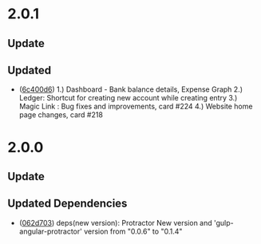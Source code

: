# 2.0.1

## Update

## Updated 

- ([6c400d6](https://bitbucket.org/walkover101/gulp-protractor/commits/6c400d6f27ae6552c51bf676255375542d8d1c57))
    1.) Dashboard - Bank balance details, Expense Graph
    2.) Ledger: Shortcut for creating new account while creating entry
    3.) Magic Link : Bug fixes and improvements, card #224
    4.) Website home page changes, card #218


# 2.0.0

## Update

## Updated Dependencies

- ([062d703](https://bitbucket.org/walkover101/gulp-protractor/commits/062d7036fa9209f3b2d47aee3f41ffa316698651))
  deps(new version): Protractor New version and 'gulp-angular-protractor' version from "0.0.6" to "0.1.4" 



